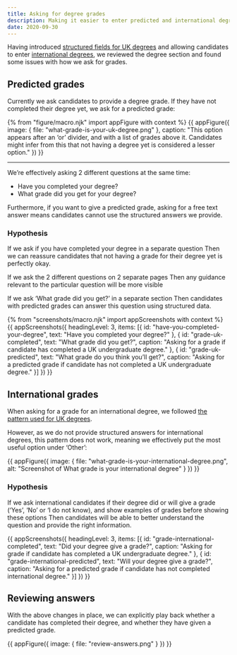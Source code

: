 ```yaml
---
title: Asking for degree grades
description: Making it easier to enter predicted and international degree grades.
date: 2020-09-30
---
```


Having introduced [structured fields for UK degrees](/apply-for-teacher-training/structured-data-for-degrees/) and allowing candidates to enter [international degrees](/apply-for-teacher-training/international-candidates/#international-qualifications), we reviewed the degree section and found some issues with how we ask for grades.

## Predicted grades

Currently we ask candidates to provide a degree grade. If they have not completed their degree yet, we ask for a predicted grade:

{% from "figure/macro.njk" import appFigure with context %}
{{ appFigure({
  image: {
    file: "what-grade-is-your-uk-degree.png"
  },
  caption: "This option appears after an ‘or’ divider, and with a list of grades above it. Candidates might infer from this that not having a degree yet is considered a lesser option."
}) }}

* * *

We’re effectively asking 2 different questions at the same time:

* Have you completed your degree?
* What grade did you get for your degree?

Furthermore, if you want to give a predicted grade, asking for a free text answer means candidates cannot use the structured answers we provide.

### Hypothesis

If we ask if you have completed your degree in a separate question
Then we can reassure candidates that not having a grade for their degree yet is perfectly okay.

If we ask the 2 different questions on 2 separate pages
Then any guidance relevant to the particular question will be more visible

If we ask ‘What grade did you get?’ in a separate section
Then candidates with predicted grades can answer this question using structured data.

{% from "screenshots/macro.njk" import appScreenshots with context %}
{{ appScreenshots({
  headingLevel: 3,
  items: [{
    id: "have-you-completed-your-degree",
    text: "Have you completed your degree?"
  }, {
    id: "grade-uk-completed",
    text: "What grade did you get?",
    caption: "Asking for a grade if candidate has completed a UK undergraduate degree."
  }, {
    id: "grade-uk-predicted",
    text: "What grade do you think you’ll get?",
    caption: "Asking for a predicted grade if candidate has not completed a UK undergraduate degree."
  }]
}) }}

## International grades

When asking for a grade for an international degree, we followed [the pattern used for UK degrees](/apply-for-teacher-training/structured-data-for-degrees/#what-grade-is-your-degree-baccalaureates).

However, as we do not provide structured answers for international degrees, this pattern does not work, meaning we effectively put the most useful option under ‘Other’:

{{ appFigure({
  image: {
    file: "what-grade-is-your-international-degree.png",
    alt: "Screenshot of What grade is your international degree"
  }
}) }}

### Hypothesis

If we ask international candidates if their degree did or will give a grade (‘Yes’, ‘No’ or ‘I do not know), and show examples of grades before showing these options
Then candidates will be able to better understand the question and provide the right information.

{{ appScreenshots({
  headingLevel: 3,
  items: [{
    id: "grade-international-completed",
    text: "Did your degree give a grade?",
    caption: "Asking for grade if candidate has completed a UK undergraduate degree."
  }, {
    id: "grade-international-predicted",
    text: "Will your degree give a grade?",
    caption: "Asking for a predicted grade if candidate has not completed international degree."
  }]
}) }}

## Reviewing answers

With the above changes in place, we can explicitly play back whether a candidate has completed their degree, and whether they have given a predicted grade.

{{ appFigure({
  image: {
    file: "review-answers.png"
  }
}) }}
